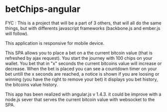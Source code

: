 # betChips-angular

FYC : This is a project that will be a part of 3 others, that will all do the same things, but with differents javascript frameworks (backbone.js and ember.js will follow).

This application is responsive for mobile device.

This SPA allows you to place a bet on a the current bitcoin value (that is refreshed by ajax request).
You start the journey with 100 chips on your wallet.
You bet that in "x" seconds the current bitcoins value will increase or decrease. 
When the bet is placed you can see a countdown timer on your bet untill the x seconds are reached, a notice is shown if you are loosing or winning (you have the right to remove your bet)
it displays you bet history, the bitcoins value history.

This app has been realized with angular.js v 1.4.3. it could be improve with a node.js sever that serves the current bitcoin value with websocket to the SPA.

